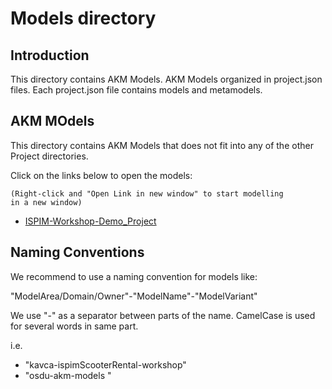 # Models directory

## Introduction

This directory contains AKM Models.
AKM Models organized in project.json files.
Each project.json file contains models and metamodels.

## AKM MOdels

This directory contains AKM Models that does not fit into any of the other Project directories.

Click on the links below to open the models:

<code>(Right-click and "Open Link in new window" to start modelling in a new window)</code>

- [ISPIM-Workshop-Demo_Project](https://akmmclient-beta.vercel.app/modelling?focus=Kavca&repo=kavca-akm-models&path=models&file=ISPIM-Workshop-Demo_Project.json&branch=main)

## Naming Conventions

We recommend to use a naming convention for models like:

"ModelArea/Domain/Owner"-"ModelName"-"ModelVariant"

We use "-" as a separator between parts of the name.
CamelCase is used for several words in same part.

i.e.

- "kavca-ispimScooterRental-workshop"
- "osdu-akm-models
  "
  
